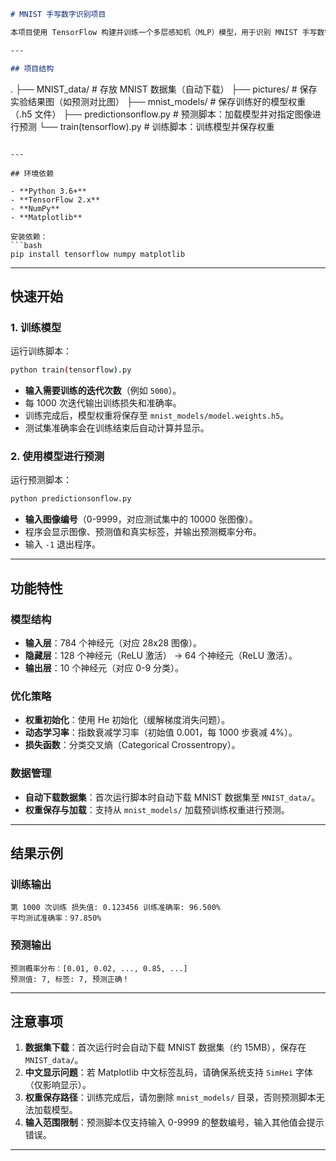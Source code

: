 ```markdown
# MNIST 手写数字识别项目

本项目使用 TensorFlow 构建并训练一个多层感知机（MLP）模型，用于识别 MNIST 手写数字。包含完整的训练、测试和预测流程，并支持可视化结果。

---

## 项目结构

```
.
├── MNIST_data/            # 存放 MNIST 数据集（自动下载）
├── pictures/              # 保存实验结果图（如预测对比图）
├── mnist_models/          # 保存训练好的模型权重（.h5 文件）
├── predictionsonflow.py   # 预测脚本：加载模型并对指定图像进行预测
└── train(tensorflow).py   # 训练脚本：训练模型并保存权重
```

---

## 环境依赖

- **Python 3.6+**
- **TensorFlow 2.x**
- **NumPy**
- **Matplotlib**

安装依赖：
```bash
pip install tensorflow numpy matplotlib
```

---

## 快速开始

### 1. 训练模型
运行训练脚本：
```bash
python train(tensorflow).py
```
- **输入需要训练的迭代次数**（例如 `5000`）。
- 每 1000 次迭代输出训练损失和准确率。
- 训练完成后，模型权重将保存至 `mnist_models/model.weights.h5`。
- 测试集准确率会在训练结束后自动计算并显示。

### 2. 使用模型进行预测
运行预测脚本：
```bash
python predictionsonflow.py
```
- **输入图像编号**（0-9999，对应测试集中的 10000 张图像）。
- 程序会显示图像、预测值和真实标签，并输出预测概率分布。
- 输入 `-1` 退出程序。

---

## 功能特性

### 模型结构
- **输入层**：784 个神经元（对应 28x28 图像）。
- **隐藏层**：128 个神经元（ReLU 激活） → 64 个神经元（ReLU 激活）。
- **输出层**：10 个神经元（对应 0-9 分类）。

### 优化策略
- **权重初始化**：使用 He 初始化（缓解梯度消失问题）。
- **动态学习率**：指数衰减学习率（初始值 0.001，每 1000 步衰减 4%）。
- **损失函数**：分类交叉熵（Categorical Crossentropy）。

### 数据管理
- **自动下载数据集**：首次运行脚本时自动下载 MNIST 数据集至 `MNIST_data/`。
- **权重保存与加载**：支持从 `mnist_models/` 加载预训练权重进行预测。

---

## 结果示例

### 训练输出
```
第 1000 次训练 损失值: 0.123456 训练准确率: 96.500%
平均测试准确率：97.850%
```

### 预测输出
```
预测概率分布：[0.01, 0.02, ..., 0.85, ...]
预测值: 7, 标签: 7, 预测正确！
```


---

## 注意事项

1. **数据集下载**：首次运行时会自动下载 MNIST 数据集（约 15MB），保存在 `MNIST_data/`。
2. **中文显示问题**：若 Matplotlib 中文标签乱码，请确保系统支持 `SimHei` 字体（仅影响显示）。
3. **权重保存路径**：训练完成后，请勿删除 `mnist_models/` 目录，否则预测脚本无法加载模型。
4. **输入范围限制**：预测脚本仅支持输入 0-9999 的整数编号，输入其他值会提示错误。

---

